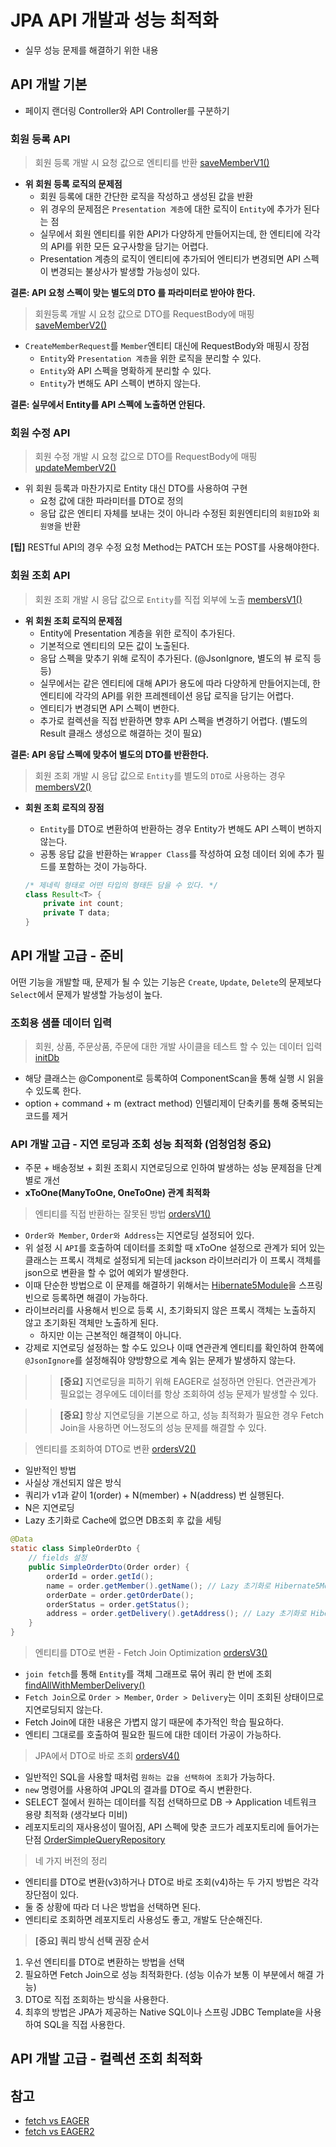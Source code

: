 # JPA API 개발과 성능 최적화
- 실무 성능 문제를 해결하기 위한 내용

## API 개발 기본
- 페이지 랜더링 Controller와 API Controller를 구분하기

### 회원 등록 API
> 회원 등록 개발 시 요청 값으로 엔티티를 반환 [saveMemberV1()](/src/main/java/kr/seok/shop/api/MemberApiController.java)
- **위 회원 등록 로직의 문제점**
    - 회원 등록에 대한 간단한 로직을 작성하고 생성된 값을 반환
    - 위 경우의 문제점은 `Presentation 계층`에 대한 로직이 `Entity`에 추가가 된다는 점
    - 실무에서 회원 엔티티를 위한 API가 다양하게 만들어지는데, 한 엔티티에 각각의 API를 위한 모든 요구사항을 담기는 어렵다.
    - Presentation 계층의 로직이 엔티티에 추가되어 엔티티가 변경되면 API 스펙이 변경되는 불상사가 발생할 가능성이 있다.

**결론: API 요청 스펙이 맞는 별도의 DTO 를 파라미터로 받아야 한다.**

> 회원등록 개발 시 요청 값으로 DTO를 RequestBody에 매핑 [saveMemberV2()](/src/main/java/kr/seok/shop/api/MemberApiController.java)
- `CreateMemberRequest`를 `Member`엔티티 대신에 RequestBody와 매핑시 장점
    - `Entity`와 `Presentation 계층`을 위한 로직을 분리할 수 있다.
    - `Entity`와 API 스펙을 명확하게 분리할 수 있다.
    - `Entity`가 변해도 API 스펙이 변하지 않는다.

**결론: 실무에서 Entity를 API 스펙에 노출하면 안된다.**

### 회원 수정 API
> 회원 수정 개발 시 요청 값으로 DTO를 RequestBody에 매핑 [updateMemberV2()](/src/main/java/kr/seok/shop/api/MemberApiController.java)
- 위 회원 등록과 마찬가지로 Entity 대신 DTO를 사용하여 구현
    - 요청 값에 대한 파라미터를 DTO로 정의
    - 응답 값은 엔티티 자체를 보내는 것이 아니라 수정된 회원엔티티의 `회원ID`와 `회원명`을 반환
    
**[팁]** RESTful API의 경우 수정 요청 Method는 PATCH 또는 POST를 사용해야한다.

### 회원 조회 API
> 회원 조회 개발 시 응답 값으로 `Entity`를 직접 외부에 노출 [membersV1()](/src/main/java/kr/seok/shop/api/MemberApiController.java)
- **위 회원 조회 로직의 문제점**
    - Entity에 Presentation 계층을 위한 로직이 추가된다.
    - 기본적으로 엔티티의 모든 값이 노출된다.
    - 응답 스펙을 맞추기 위해 로직이 추가된다. (@JsonIgnore, 별도의 뷰 로직 등등)
    - 실무에서는 같은 엔티티에 대해 API가 용도에 따라 다양하게 만들어지는데, 한 엔티티에 각각의 API를 위한 프레젠테이션 응답 로직을 담기는 어렵다.
    - 엔티티가 변경되면 API 스펙이 변한다.
    - 추가로 컬렉션을 직접 반환하면 향후 API 스펙을 변경하기 어렵다.
      (별도의 Result 클래스 생성으로 해결하는 것이 필요)

**결론: API 응답 스펙에 맞추어 별도의 DTO를 반환한다.**

> 회원 조회 개발 시 응답 값으로 `Entity`를 별도의 `DTO`로 사용하는 경우 [membersV2()](/src/main/java/kr/seok/shop/api/MemberApiController.java)
- **회원 조회 로직의 장점**
    - `Entity`를 DTO로 변환하여 반환하는 경우 Entity가 변해도 API 스펙이 변하지 않는다.
    - 공통 응답 값을 반환하는 `Wrapper Class`를 작성하여 요청 데이터 외에 추가 필드를 포함하는 것이 가능하다.
    
    ```java
    /* 제네릭 형태로 어떤 타입의 형태든 담을 수 있다. */
    class Result<T> {
        private int count;
        private T data;
    }
    ```

## API 개발 고급 - 준비
어떤 기능을 개발할 때, 문제가 될 수 있는 기능은 `Create`, `Update`, `Delete`의 문제보다 `Select`에서 문제가 발생할 가능성이 높다.

### 조회용 샘플 데이터 입력
> 회원, 상품, 주문상품, 주문에 대한 개발 사이클을 테스트 할 수 있는 데이터 입력 [initDb](src/main/java/kr/seok/shop/InitDb.java)
- 해당 클래스는 @Component로 등록하여 ComponentScan을 통해 실행 시 읽을 수 있도록 한다.
- option + command + m (extract method) 인텔리제이 단축키를 통해 중복되는 코드를 제거

### API 개발 고급 - 지연 로딩과 조회 성능 최적화 (엄청엄청 중요)
- 주문 + 배송정보 + 회원 조회시 지연로딩으로 인하여 발생하는 성능 문제점을 단계별로 개선
- **xToOne(ManyToOne, OneToOne) 관계 최적화**

> 엔티티를 직접 반환하는 잘못된 방법 [ordersV1()](src/main/java/kr/seok/shop/api/OrderSimpleApiController.java)
- `Order와 Member`, `Order와 Address`는 지연로딩 설정되어 있다.
- 위 설정 시 `API`를 호출하여 데이터를 조회할 때 xToOne 설정으로 관계가 되어 있는 클래스는 프록시 객체로 설정되게 되는데 
  jackson 라이브러리가 이 프록시 객체를 json으로 변환을 할 수 없어 예외가 발생한다.
- 이때 단순한 방법으로 이 문제를 해결하기 위해서는 [Hibernate5Module](src/main/java/kr/seok/ShopOptimizeApplication.java)을 스프링 빈으로 등록하면 해결이 가능하다.
- 라이브러리를 사용해서 빈으로 등록 시, 초기화되지 않은 프록시 객체는 노출하지 않고 초기화된 객체만 노출하게 된다. 
    - 하지만 이는 근본적인 해결책이 아니다.
- 강제로 지연로딩 설정하는 할 수도 있으나 이때 연관관계 엔티티를 확인하여 한쪽에 `@JsonIgnore`를 설정해줘야 양방향으로 계속 읽는 문제가 발생하지 않는다. 

>> **[중요]** 지연로딩을 피하기 위해 EAGER로 설정하면 안된다. 연관관계가 필요없는 경우에도 데이터를 항상 조회하여 성능 문제가 발생할 수 있다.

>> **[중요]** 항상 지연로딩을 기본으로 하고, 성능 최적화가 필요한 경우 Fetch Join을 사용하면 어느정도의 성능 문제를 해결할 수 있다.

> 엔티티를 조회하여 DTO로 변환 [ordersV2()](src/main/java/kr/seok/shop/api/OrderSimpleApiController.java)
- 일반적인 방법
- 사실상 개선되지 않은 방식
- 쿼리가 v1과 같이 1(order) + N(member) + N(address) 번 실행된다.
- N은 지연로딩
- Lazy 초기화로 Cache에 없으면 DB조회 후 값을 세팅
```java
@Data
static class SimpleOrderDto {
    // fields 설정
    public SimpleOrderDto(Order order) {
        orderId = order.getId();
        name = order.getMember().getName(); // Lazy 초기화로 Hibernate5Module이 값을 세팅
        orderDate = order.getOrderDate();
        orderStatus = order.getStatus();
        address = order.getDelivery().getAddress(); // Lazy 초기화로 Hibernate5Module이 값을 세팅
    }
}
```

> 엔티티를 DTO로 변환 - Fetch Join Optimization [ordersV3()](src/main/java/kr/seok/shop/api/OrderSimpleApiController.java)
- `join fetch`를 통해 `Entity`를 객체 그래프로 묶어 쿼리 한 번에 조회 [findAllWithMemberDelivery()](src/main/java/kr/seok/shop/domain/repository/OrderRepository.java)
- `Fetch Join`으로 `Order > Member`, `Order > Delivery`는 이미 조회된 상태이므로 지연로딩되지 않는다.
- Fetch Join에 대한 내용은 가볍지 않기 때문에 추가적인 학습 필요하다.
- 엔티티 그대로를 호출하여 필요한 필드에 대한 데이터 가공이 가능하다.

> JPA에서 DTO로 바로 조회 [ordersV4()](src/main/java/kr/seok/shop/api/OrderSimpleApiController.java)
- 일반적인 SQL을 사용할 때처럼 `원하는 값을 선택하여 조회`가 가능하다.
- `new` 명령어를 사용하여 JPQL의 결과를 DTO로 즉시 변환한다.
- SELECT 절에서 원하는 데이터를 직접 선택하므로 DB -> Application 네트워크 용량 최적화 (생각보다 미비)
- 레포지토리의 재사용성이 떨어짐, API 스펙에 맞춘 코드가 레포지토리에 들어가는 단점 [OrderSimpleQueryRepository](src/main/java/kr/seok/shop/domain/repository/OrderSimpleQueryRepository.java)

> 네 가지 버전의 정리
- 엔티티를 DTO로 변환(v3)하거나 DTO로 바로 조회(v4)하는 두 가지 방법은 각각 장단점이 있다.
- 둘 중 상황에 따라 더 나은 방법을 선택하면 된다.
- 엔티티로 조회하면 레포지토리 사용성도 좋고, 개발도 단순해진다.

> **[중요] 쿼리 방식 선택 권장 순서**

1. 우선 엔티티를 DTO로 변환하는 방법을 선택
2. 필요하면 Fetch Join으로 성능 최적화한다. (성능 이슈가 보통 이 부분에서 해결 가능)
3. DTO로 직접 조회하는 방식을 사용한다.
4. 최후의 방법은 JPA가 제공하는 Native SQL이나 스프링 JDBC Template을 사용하여 SQL을 직접 사용한다.

## API 개발 고급 - 컬렉션 조회 최적화

## 참고
- [fetch vs EAGER](https://www.inflearn.com/questions/39516)
- [fetch vs EAGER2](https://www.inflearn.com/questions/30446)
